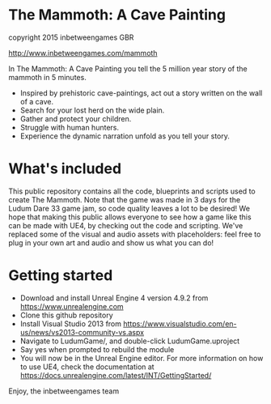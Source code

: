 # The Mammoth: A Cave Painting

copyright 2015 inbetweengames GBR

http://www.inbetweengames.com/mammoth

In The Mammoth: A Cave Painting you tell the 5 million year story of the mammoth in 5 minutes.
- Inspired by prehistoric cave-paintings, act out a story written on the wall of a cave.
- Search for your lost herd on the wide plain.
- Gather and protect your children.
- Struggle with human hunters.
- Experience the dynamic narration unfold as you tell your story.

# What's included

This public repository contains all the code, blueprints and scripts used to create The Mammoth. Note that the game was made in 3 days for the Ludum Dare 33 game jam, so code quality leaves a lot to be desired!
We hope that making this public allows everyone to see how a game like this can be made with UE4, by checking out the code and scripting. We've replaced some of the visual and audio assets with placeholders: feel free to plug in your own art and audio and show us what you can do!

# Getting started

- Download and install Unreal Engine 4 version 4.9.2 from https://www.unrealengine.com
- Clone this github repository
- Install Visual Studio 2013 from https://www.visualstudio.com/en-us/news/vs2013-community-vs.aspx
- Navigate to LudumGame/, and double-click LudumGame.uproject
- Say yes when prompted to rebuild the module
- You will now be in the Unreal Engine editor. For more information on how to use UE4, check the documentation at https://docs.unrealengine.com/latest/INT/GettingStarted/

Enjoy,
the inbetweengames team
